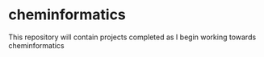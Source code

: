 # cheminformatics
This repository will contain projects completed as I begin working towards cheminformatics
